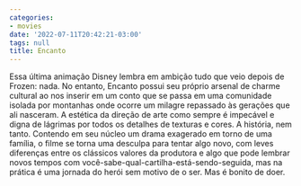 ```yaml
---
categories:
- movies
date: '2022-07-11T20:42:21-03:00'
tags: null
title: Encanto
---
```


Essa última animação Disney lembra em ambição tudo que veio depois de Frozen: nada. No entanto, Encanto possui seu próprio arsenal de charme cultural ao nos inserir em um conto que se passa em uma comunidade isolada por montanhas onde ocorre um milagre repassado às gerações que ali nasceram. A estética da direção de arte como sempre é impecável e digna de lágrimas por todos os detalhes de texturas e cores. A história, nem tanto. Contendo em seu núcleo um drama exagerado em torno de uma família, o filme se torna uma desculpa para tentar algo novo, com leves diferenças entre os clássicos valores da produtora e algo que pode lembrar novos tempos com você-sabe-qual-cartilha-está-sendo-seguida, mas na prática é uma jornada do herói sem motivo de o ser. Mas é bonito de doer.